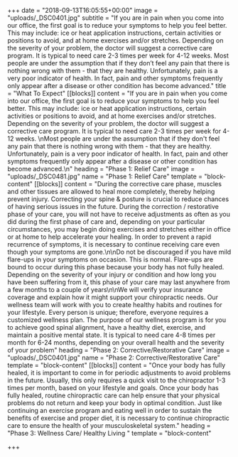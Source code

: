 +++
date = "2018-09-13T16:05:55+00:00"
image = "uploads/_DSC0401.jpg"
subtitle = "If you are in pain when you come into our office, the first goal is to reduce your symptoms to help you feel better. This may include: ice or heat application instructions, certain activities or positions to avoid, and at home exercises and/or stretches. Depending on the severity of your problem, the doctor will suggest a corrective care program. It is typical to need care 2-3 times per week for 4-12 weeks.  Most people are under the assumption that if they don’t feel any pain that there is nothing wrong with them - that they are healthy. Unfortunately, pain is a very poor indicator of health. In fact, pain and other symptoms frequently only appear after a disease or other condition has become advanced."
title = "What To Expect"
[[blocks]]
content = "If you are in pain when you come into our office, the first goal is to reduce your symptoms to help you feel better. This may include: ice or heat application instructions, certain activities or positions to avoid, and at home exercises and/or stretches. Depending on the severity of your problem, the doctor will suggest a corrective care program. It is typical to need care 2-3 times per week for 4-12 weeks.  \nMost people are under the assumption that if they don't feel any pain that there is nothing wrong with them - that they are healthy. Unfortunately, pain is a very poor indicator of health. In fact, pain and other symptoms frequently only appear after a disease or other condition has become advanced.\n"
heading = "Phase 1: Relief Care"
image = "uploads/_DSC0481.jpg"
name = "Phase 1: Relief Care"
template = "block-content"
[[blocks]]
content = "During the corrective care phase, muscles and other tissues are allowed to heal more completely, thereby helping prevent injury. Correcting your spine & posture is crucial to reduce chances of having serious issues in the future. During the correction / restorative phase of your care, you will not have to receive adjustments as often as you did during the first phase of care and, depending on your particular circumstances, you may begin doing exercises and stretches either in office or at home to help accelerate your healing. In order to prevent a rapid recurrence of symptoms, it is necessary to continue receiving care even though your symptoms are gone.\n\nDo not be discouraged if you have mild flare-ups in your symptoms on occasion. This is normal. Flare-ups are bound to occur during this phase because your body has not fully healed. Depending on the severity of your injury or condition and how long you have been suffering from it, this phase of your care may last anywhere from a few months to a couple of years\n\nWe will verify your insurance coverage and explain how it might support your chiropractic needs. Our wellness team will work with you to create healthy habits and routines for your lifestyle. Every person is unique; therefore, everyone requires a customized wellness plan. The purpose of our wellness program is for you to achieve good spinal alignment, have a healthy diet, exercise, and maintain a positive mental state. It is typical to need care 4-8 times per month for 6-24 months, depending on your overall health and the severity of your problem"
heading = "Phase 2: Corrective/Restorative Care"
image = "uploads/_DSC0401.jpg"
name = "Phase 2: Corrective/Restorative Care"
template = "block-content"
[[blocks]]
content = "Once your body has fully healed, it is important to come in for periodic adjustments to avoid problems in the future. Usually, this only requires a quick visit to the chiropractor 1-3 times per month, based on your lifestyle and goals. Once your body has fully healed, routine chiropractic care can help ensure that your physical problems do not return and keep your body in optimal condition. Just like continuing an exercise program and eating well in order to sustain the benefits of exercise and proper diet, it is necessary to continue chiropractic care to ensure the health of your musculoskeletal system."
heading = "Phase 3: Wellness Care/ Healthy Living "
template = "block-content"

+++
